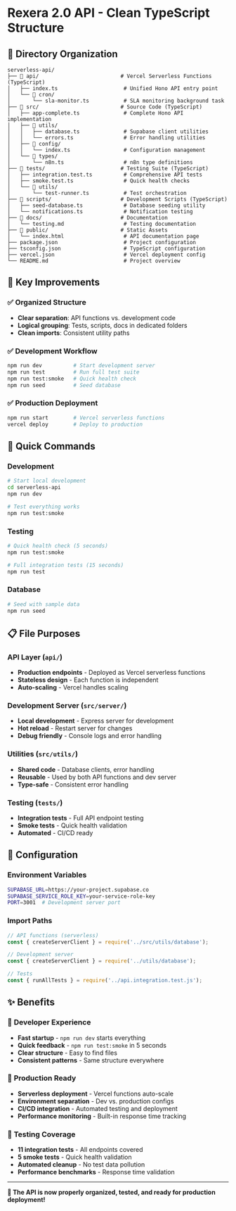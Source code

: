# Rexera 2.0 API - Clean TypeScript Structure

## 📁 Directory Organization

```
serverless-api/
├── 📂 api/                          # Vercel Serverless Functions (TypeScript)
│   ├── index.ts                     # Unified Hono API entry point
│   └── 📂 cron/
│       └── sla-monitor.ts           # SLA monitoring background task
├── 📂 src/                          # Source Code (TypeScript)
│   ├── app-complete.ts              # Complete Hono API implementation
│   ├── 📂 utils/
│   │   ├── database.ts              # Supabase client utilities
│   │   └── errors.ts                # Error handling utilities
│   ├── 📂 config/
│   │   └── index.ts                 # Configuration management
│   └── 📂 types/
│       └── n8n.ts                   # n8n type definitions
├── 📂 tests/                        # Testing Suite (TypeScript)
│   ├── integration.test.ts          # Comprehensive API tests
│   ├── smoke.test.ts                # Quick health checks
│   └── 📂 utils/
│       └── test-runner.ts           # Test orchestration
├── 📂 scripts/                      # Development Scripts (TypeScript)
│   ├── seed-database.ts             # Database seeding utility
│   └── notifications.ts             # Notification testing
├── 📂 docs/                         # Documentation
│   └── testing.md                   # Testing documentation
├── 📂 public/                       # Static Assets
│   └── index.html                   # API documentation page
├── package.json                     # Project configuration
├── tsconfig.json                    # TypeScript configuration
├── vercel.json                      # Vercel deployment config
└── README.md                        # Project overview
```

## 🎯 Key Improvements

### ✅ **Organized Structure**
- **Clear separation**: API functions vs. development code
- **Logical grouping**: Tests, scripts, docs in dedicated folders
- **Clean imports**: Consistent utility paths

### ✅ **Development Workflow**
```bash
npm run dev          # Start development server
npm run test         # Run full test suite
npm run test:smoke   # Quick health check
npm run seed         # Seed database
```

### ✅ **Production Deployment**
```bash
npm run start        # Vercel serverless functions
vercel deploy        # Deploy to production
```

## 🚀 Quick Commands

### Development
```bash
# Start local development
cd serverless-api
npm run dev

# Test everything works
npm run test:smoke
```

### Testing
```bash
# Quick health check (5 seconds)
npm run test:smoke

# Full integration tests (15 seconds)
npm run test
```

### Database
```bash
# Seed with sample data
npm run seed
```

## 📋 File Purposes

### API Layer (`api/`)
- **Production endpoints** - Deployed as Vercel serverless functions
- **Stateless design** - Each function is independent
- **Auto-scaling** - Vercel handles scaling

### Development Server (`src/server/`)
- **Local development** - Express server for development
- **Hot reload** - Restart server for changes
- **Debug friendly** - Console logs and error handling

### Utilities (`src/utils/`)
- **Shared code** - Database clients, error handling
- **Reusable** - Used by both API functions and dev server
- **Type-safe** - Consistent error handling

### Testing (`tests/`)
- **Integration tests** - Full API endpoint testing
- **Smoke tests** - Quick health validation
- **Automated** - CI/CD ready

## 🔧 Configuration

### Environment Variables
```bash
SUPABASE_URL=https://your-project.supabase.co
SUPABASE_SERVICE_ROLE_KEY=your-service-role-key
PORT=3001  # Development server port
```

### Import Paths
```javascript
// API functions (serverless)
const { createServerClient } = require('../src/utils/database');

// Development server
const { createServerClient } = require('../utils/database');

// Tests
const { runAllTests } = require('../api.integration.test.js');
```

## ✨ Benefits

### 🎯 **Developer Experience**
- **Fast startup** - `npm run dev` starts everything
- **Quick feedback** - `npm run test:smoke` in 5 seconds
- **Clear structure** - Easy to find files
- **Consistent patterns** - Same structure everywhere

### 🚀 **Production Ready**
- **Serverless deployment** - Vercel functions auto-scale
- **Environment separation** - Dev vs. production configs
- **CI/CD integration** - Automated testing and deployment
- **Performance monitoring** - Built-in response time tracking

### 🧪 **Testing Coverage**
- **11 integration tests** - All endpoints covered
- **5 smoke tests** - Quick health validation
- **Automated cleanup** - No test data pollution
- **Performance benchmarks** - Response time validation

---

**🎉 The API is now properly organized, tested, and ready for production deployment!**